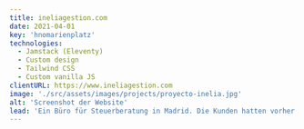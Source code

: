 ```yaml
---
title: ineliagestion.com
date: 2021-04-01
key: 'hnomarienplatz'
technologies:
  - Jamstack (Eleventy)
  - Custom design
  - Tailwind CSS
  - Custom vanilla JS
clientURL: https://www.ineliagestion.com
image: './src/assets/images/projects/proyecto-inelia.jpg'
alt: 'Screenshot der Website'
lead: 'Ein Büro für Steuerberatung in Madrid. Die Kunden hatten vorher keine Website. Sie wollten als erfahrene und professionelle Agentur dargestellt werden, aber keinen traditionell seriösen und langweiligen Unterton anschlagen. Das Ergebnis ist eine moderne und frische Seite, die die professionellen Fotos in den Vordergrund hebt.'
---
```

